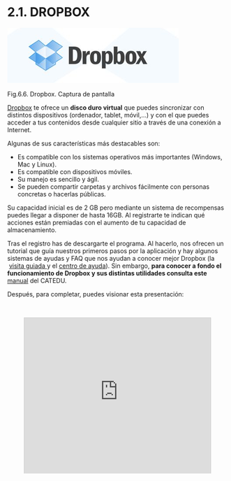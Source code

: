 
# 2.1. DROPBOX


![](img/dropbox1.JPG)

Fig.6.6. Dropbox. Captura de pantalla

[Dropbox](https://www.dropbox.com/) te ofrece un **disco duro virtual** que puedes sincronizar con distintos dispositivos (ordenador, tablet, móvil,...) y con el que puedes acceder a tus contenidos desde cualquier sitio a través de una conexión a Internet.

Algunas de sus características más destacables son:

- Es compatible con los sistemas operativos más importantes (Windows, Mac y Linux).
- Es compatible con dispositivos móviles.
- Su manejo es sencillo y ágil.
- Se pueden compartir carpetas y archivos fácilmente con personas concretas o hacerlas públicas.

Su capacidad inicial es de 2 GB pero mediante un sistema de recompensas puedes llegar a disponer de hasta 16GB. Al registrarte te indican qué acciones están premiadas con el aumento de tu capacidad de almacenamiento.

Tras el registro has de descargarte el programa. Al hacerlo, nos ofrecen un tutorial que guía nuestros primeros pasos por la aplicación y hay algunos sistemas de ayudas y FAQ que nos ayudan a conocer mejor Dropbox (la  [visita guiada ](https://www.dropbox.com/tour#!/tour/0)y el [centro de ayuda](https://www.dropbox.com/help)). Sin embargo, **para conocer a fondo el funcionamiento de Dropbox y sus distintas utilidades consulta este** [manual](http://www.catedu.es/aularagonpowerpoint/TEMATICOS/Dropbox/index.html) del CATEDU.

Después, para completar, puedes visionar esta presentación:

 

<iframe frameborder="0" height="356" marginheight="0" marginwidth="0" scrolling="no" src="http://www.slideshare.net/slideshow/embed_code/20474004" style="border-width: 1px 1px 0px; border-style: solid; border-color: #cccccc; margin-right: auto; margin-bottom: 5px; margin-left: auto; display: block;" width="427"></iframe>

